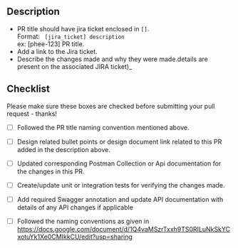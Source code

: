 ## Description

* PR title should have jira ticket enclosed in `[]`.<br>
  Format: ``` [jira_ticket] description```<br>
  ex: [phee-123] PR title.
* Add a link to the Jira ticket.
* Describe the changes made and why they were made.details are present on the associated JIRA ticket)_

## Checklist

Please make sure these boxes are checked before submitting your pull request - thanks!
- [ ] Followed the PR title naming convention mentioned above.

- [ ] Design related bullet points or design document link related to this PR added in the description above. 

- [ ] Updated corresponding Postman Collection or Api documentation for the changes in this PR.

- [ ] Create/update unit or integration tests for verifying the changes made.

- [ ] Add required Swagger annotation and update API documentation with details of any API changes if applicable

- [ ] Followed the naming conventions as given in https://docs.google.com/document/d/1Q4vaMSzrTxxh9TS0RILuNkSkYCxotuYk1Xe0CMIkkCU/edit?usp=sharing
